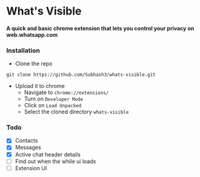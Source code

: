 # What's Visible

#### A quick and basic chrome extension that lets you control your privacy on web.whatsapp.com

### Installation
- Clone the repo
```
git clone https://github.com/Subhash3/whats-visible.git
```
- Upload it to chrome
    - Navigate to `chrome://extensions/`
    - Turn on `Developer Mode`
    - Click on `Load Unpacked`
    - Select the cloned directory `whats-visible`


### Todo
- [x] Contacts
- [x] Messages
- [x] Active chat header details
- [ ] Find out when the while ui loads
- [ ] Extension UI
